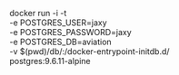 

 docker run -i -t                                       \
            -e POSTGRES_USER=jaxy                       \
            -e POSTGRES_PASSWORD=jaxy                   \
            -e POSTGRES_DB=aviation                     \
            -v $(pwd)/db/:/docker-entrypoint-initdb.d/  \
            postgres:9.6.11-alpine

